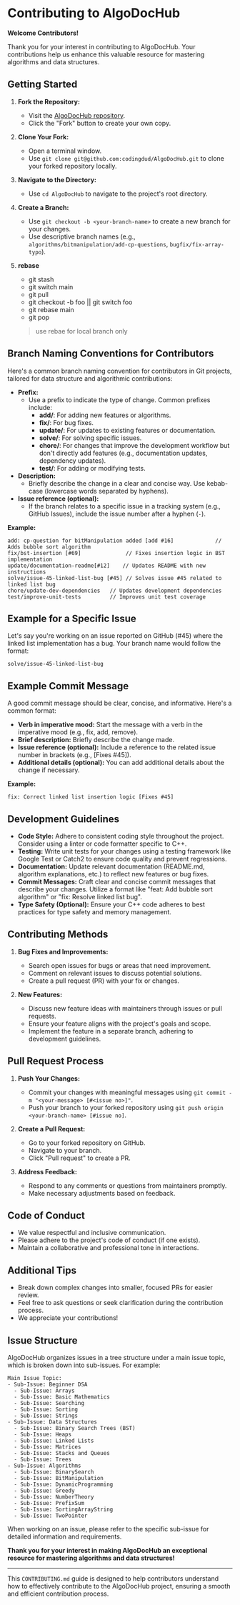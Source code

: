 # Contributing to AlgoDocHub

**Welcome Contributors!**

Thank you for your interest in contributing to AlgoDocHub. Your contributions help us enhance this valuable resource for mastering algorithms and data structures.

## Getting Started

1. **Fork the Repository:**
   - Visit the [AlgoDocHub repository](https://github.com/AlgoDocHub/AlgoDocHub).
   - Click the "Fork" button to create your own copy.

2. **Clone Your Fork:**
   - Open a terminal window.
   - Use `git clone git@github.com:codingdud/AlgoDocHub.git` to clone your forked repository locally.

3. **Navigate to the Directory:**
   - Use `cd AlgoDocHub` to navigate to the project's root directory.

4. **Create a Branch:**
   - Use `git checkout -b <your-branch-name>` to create a new branch for your changes.
   - Use descriptive branch names (e.g., `algorithms/bitmanipulation/add-cp-questions`, `bugfix/fix-array-typo`).
5. **rebase**
   - git stash
   - git switch main
   - git pull
   - git checkout -b foo || git switch foo
   - git rebase main
   - git pop
   > use rebae for local branch only
## Branch Naming Conventions for Contributors

Here's a common branch naming convention for contributors in Git projects, tailored for data structure and algorithmic contributions:

- **Prefix:**
  - Use a prefix to indicate the type of change. Common prefixes include:
    - **add/**: For adding new features or algorithms.
    - **fix/**: For bug fixes.
    - **update/**: For updates to existing features or documentation.
    - **solve/**: For solving specific issues.
    - **chore/**: For changes that improve the development workflow but don't directly add features (e.g., documentation updates, dependency updates).
    - **test/**: For adding or modifying tests.
- **Description:**
  - Briefly describe the change in a clear and concise way. Use kebab-case (lowercase words separated by hyphens).
- **Issue reference (optional):**
  - If the branch relates to a specific issue in a tracking system (e.g., GitHub Issues), include the issue number after a hyphen (`-`).

**Example:**

```
add: cp-question for bitManipulation added [add #16]             // Adds bubble sort algorithm
fix/bst-insertion [#69]              // Fixes insertion logic in BST implementation
update/documentation-readme[#12]    // Updates README with new instructions
solve/issue-45-linked-list-bug [#45] // Solves issue #45 related to linked list bug
chore/update-dev-dependencies   // Updates development dependencies
test/improve-unit-tests         // Improves unit test coverage
```

## Example for a Specific Issue

Let's say you're working on an issue reported on GitHub (#45) where the linked list implementation has a bug. Your branch name would follow the format:

```
solve/issue-45-linked-list-bug
```

## Example Commit Message

A good commit message should be clear, concise, and informative. Here's a common format:

- **Verb in imperative mood:** Start the message with a verb in the imperative mood (e.g., fix, add, remove).
- **Brief description:** Briefly describe the change made.
- **Issue reference (optional):** Include a reference to the related issue number in brackets (e.g., [Fixes #45]).
- **Additional details (optional):** You can add additional details about the change if necessary.

**Example:**

```
fix: Correct linked list insertion logic [Fixes #45]
```

## Development Guidelines

- **Code Style:** Adhere to consistent coding style throughout the project. Consider using a linter or code formatter specific to C++.
- **Testing:** Write unit tests for your changes using a testing framework like Google Test or Catch2 to ensure code quality and prevent regressions.
- **Documentation:** Update relevant documentation (README.md, algorithm explanations, etc.) to reflect new features or bug fixes.
- **Commit Messages:** Craft clear and concise commit messages that describe your changes. Utilize a format like "feat: Add bubble sort algorithm" or "fix: Resolve linked list bug".
- **Type Safety (Optional):** Ensure your C++ code adheres to best practices for type safety and memory management.

## Contributing Methods

1. **Bug Fixes and Improvements:**
   - Search open issues for bugs or areas that need improvement.
   - Comment on relevant issues to discuss potential solutions.
   - Create a pull request (PR) with your fix or changes.

2. **New Features:**
   - Discuss new feature ideas with maintainers through issues or pull requests.
   - Ensure your feature aligns with the project's goals and scope.
   - Implement the feature in a separate branch, adhering to development guidelines.

## Pull Request Process

1. **Push Your Changes:**
   - Commit your changes with meaningful messages using `git commit -m "<your-message> [#<issue no>]"`.
   - Push your branch to your forked repository using `git push origin <your-branch-name> [#issue no]`.

2. **Create a Pull Request:**
   - Go to your forked repository on GitHub.
   - Navigate to your branch.
   - Click "Pull request" to create a PR.

3. **Address Feedback:**
   - Respond to any comments or questions from maintainers promptly.
   - Make necessary adjustments based on feedback.

## Code of Conduct

- We value respectful and inclusive communication.
- Please adhere to the project's code of conduct (if one exists).
- Maintain a collaborative and professional tone in interactions.

## Additional Tips

- Break down complex changes into smaller, focused PRs for easier review.
- Feel free to ask questions or seek clarification during the contribution process.
- We appreciate your contributions!

## Issue Structure

AlgoDocHub organizes issues in a tree structure under a main issue topic, which is broken down into sub-issues. For example:

```
Main Issue Topic:
- Sub-Issue: Beginner DSA
  - Sub-Issue: Arrays
  - Sub-Issue: Basic Mathematics
  - Sub-Issue: Searching
  - Sub-Issue: Sorting
  - Sub-Issue: Strings
- Sub-Issue: Data Structures
  - Sub-Issue: Binary Search Trees (BST)
  - Sub-Issue: Heaps
  - Sub-Issue: Linked Lists
  - Sub-Issue: Matrices
  - Sub-Issue: Stacks and Queues
  - Sub-Issue: Trees
- Sub-Issue: Algorithms
  - Sub-Issue: BinarySearch
  - Sub-Issue: BitManipulation
  - Sub-Issue: DynamicProgramming
  - Sub-Issue: Greedy
  - Sub-Issue: NumberTheory
  - Sub-Issue: PrefixSum
  - Sub-Issue: SortingArrayString
  - Sub-Issue: TwoPointer
```

When working on an issue, please refer to the specific sub-issue for detailed information and requirements.

**Thank you for your interest in making AlgoDocHub an exceptional resource for mastering algorithms and data structures!**

---

This `CONTRIBUTING.md` guide is designed to help contributors understand how to effectively contribute to the AlgoDocHub project, ensuring a smooth and efficient contribution process.
